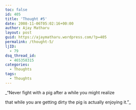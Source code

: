 ```yaml
---
toc: false
id: 405
title: 'Thought #5'
date: 2008-11-06T05:02:16+00:00
author: Ajay Matharu
layout: post
guid: https://ajaymatharu.wordpress.com/?p=405
permalink: /thought-5/
ljID:
  - 79
dsq_thread_id:
  - 465358315
categories:
  - Thoughts
tags:
  - Thoughts
---
```

_&#8220;Never fight with a pig after a while you might realize
  
that while you are getting dirty the pig is actually enjoying it.&#8221;_
